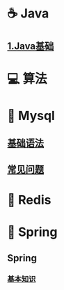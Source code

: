 # ☕️ Java
## [1.Java基础](/java/Java8新特性.md)
# 💻 算法
# 🐬 Mysql
## [基础语法](/Mysql/基本语法.md)
## [常见问题](/Mysql/相关问题.md)
# 📮 Redis
# 🌿 Spring
## Spring
### [基本知识](/Spirng/基本知识.md)
